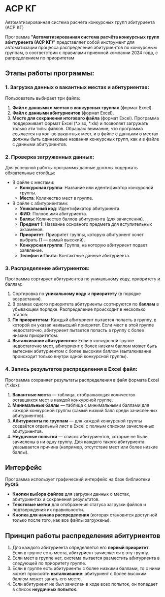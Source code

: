 # АСР КГ
Автоматизированная система расчёта конкурсных групп абитуриента (АСР КГ)

Программа **"Автоматизированная система расчёта конкурсных групп абитуриента (АСР КГ)"** представляет собой инструмент для автоматизации процесса распределения абитуриентов по конкурсным группам, в соответствии с правилами приемной компании 2024 года, с рапределением по приоритетам

## Этапы работы программы:

### 1. Загрузка данных о вакантных местах и абитуриентах:
Пользователь выбирает три файла:
1. **Файл с данными о местах в конкурсных группах** (формат Excel).
2. **Файл с данными абитуриентов** (формат Excel).
3. **Место для сохранения итогового файла** (формат Excel).
Программа поддерживает формат Excel (*.xlsx, *.xls) и позволяет загружать только эти типы файлов.
Обращаю внимание, что программа ссылается на кол-во вакантных мест, и в файле с данными о местах должны быть одинаковые названия конкурсных групп, как и в файле с данными абитуриентов.

### 2. Проверка загруженных данных:
Для успешной работы программы данные должны содержать обязательные столбцы:
- В файле с местами:
    - **Конкурсная группа**: Название или идентификатор конкурсной группы.
    - **Места**: Количество мест в группе.
- В файле с абитуриентами:
    - **Уникальный код**: Идентификатор абитуриента.
    - **ФИО**: Полное имя абитуриента.
    - **Баллы**: Количество баллов абитуриента (для зачисления).
    - **Предмет 1**: Название основного предмета для вступительных экзаменов.
    - **Приоритет**: Приоритет группы, которую абитуриент хочет выбрать (1 — самый высокий).
    - **Конкурсная группа**: Группа, на которую абитуриент подает заявление.
    - **Телефон и Почта**: Контактные данные абитуриента.

### 3. Распределение абитуриентов:
Программа сортирует абитуриентов по уникальному коду, приоритету и баллам:
1. Сортировка по **уникальному коду** и **приоритету** (в порядке возрастания).
2. В рамках одного приоритета абитуриенты сортируются по **баллам** в убывающем порядке.
Распределение происходит в несколько этапов:
1. **По приоритетам:** Каждый абитуриент пытается попасть в группу, в которой он указал наивысший приоритет. Если мест в этой группе недостаточно, абитуриент пытается попасть в группу с более низким приоритетом.
2. **Выталкивание абитуриентов:** Если в конкурсной группе недостаточно мест, абитуриент с более низким баллом может быть вытеснен абитуриентом с более высоким баллом (выталкивание происходит только внутри одной конкурсной группы).

### 4. Запись результатов распределения в Excel файл:
Программа сохраняет результаты распределения в файл формата Excel (*.xlsx):
1. **Вакантные места** — таблица, отображающая количество оставшихся мест в каждой конкурсной группе.
2. **Минимальные баллы** — таблица с минимальными баллами для каждой конкурсной группы (самый низкий балл среди зачисленных абитуриентов).
3. **Абитуриенты по группам** — для каждой конкурсной группы создаётся отдельный лист в Excel с полным списком зачисленных абитуриентов.
4. **Неудачные попытки** — список абитуриентов, которые не были зачислены в ни одну группу. Для каждого такого абитуриента указывается причина (например, отсутствие мест или более низкие баллы).


## Интерфейс

Программа использует графический интерфейс на базе библиотеки **PyQt5**:
- **Кнопки выбора файлов** для загрузки данных о местах, абитуриентах и сохранения результатов.
- **Текстовые метки** для отображения статуса загрузки файлов и подтверждения их правильности.
- **Кнопка для начала распределения** (которая становится доступной только после того, как все файлы загружены).


## Принцип работы распределения абитуриентов

1. Для каждого абитуриента определяется его **первый приоритет**. Если в группе есть места, абитуриент зачисляется в эту группу.
2. Если мест в группе нет, система пытается разместить абитуриента в следующей по приоритету группе.
3. Если в группе есть абитуриенты с более низкими баллами, то с ними может произойти **выталкивание**: абитуриент с более высоким баллом может занять его место.
4. Если абитуриент не был зачислен в ходе всех попыток, он попадает в список **неудачных попыток**.

